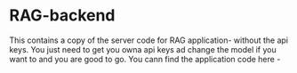 # RAG-backend
This contains a copy of the server code for RAG application- without the api keys.
You just need to get you owna api keys ad change the model if you want to and you are good to go.
You cann find the application code here - 
